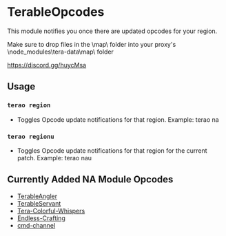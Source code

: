 # TerableOpcodes

This module notifies you once there are updated opcodes for your region.

Make sure to drop files in the \map\ folder into your proxy's \node_modules\tera-data\map\ folder

https://discord.gg/huycMsa

## Usage

### `terao region`

-   Toggles Opcode update notifications for that region. Example: terao na

### `terao regionu`

-   Toggles Opcode update notifications for that region for the current patch. Example: terao nau

## Currently Added NA Module Opcodes
-   [TerableAngler](https://github.com/TerableCoder/TerableAngler)
-   [TerableServant](https://github.com/TerableCoder/TerableServant)
-   [Tera-Colorful-Whispers](https://github.com/TerableCoder/tera-colorful-whispers)
-   [Endless-Crafting](https://github.com/TerableCoder/Endless-Crafting)
-   [cmd-channel](https://github.com/TerableCoder/cmd-channel)
